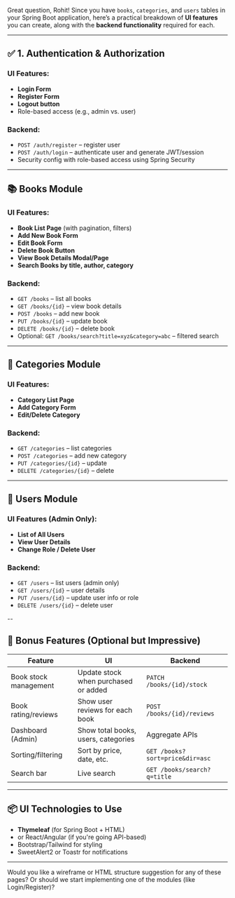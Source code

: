 Great question, Rohit! Since you have `books`, `categories`, and `users` tables in your Spring Boot application, here’s a practical breakdown of **UI features** you can create, along with the **backend functionality** required for each.

---

## ✅ **1. Authentication & Authorization**

### UI Features:

* **Login Form**
* **Register Form**
* **Logout button**
* Role-based access (e.g., admin vs. user)

### Backend:

* `POST /auth/register` – register user
* `POST /auth/login` – authenticate user and generate JWT/session
* Security config with role-based access using Spring Security

---

## 📚 **Books Module**

### UI Features:

* **Book List Page** (with pagination, filters)
* **Add New Book Form**
* **Edit Book Form**
* **Delete Book Button**
* **View Book Details Modal/Page**
* **Search Books by title, author, category**

### Backend:

* `GET /books` – list all books
* `GET /books/{id}` – view book details
* `POST /books` – add new book
* `PUT /books/{id}` – update book
* `DELETE /books/{id}` – delete book
* Optional: `GET /books/search?title=xyz&category=abc` – filtered search

---

## 📂 **Categories Module**

### UI Features:

* **Category List Page**
* **Add Category Form**
* **Edit/Delete Category**

### Backend:

* `GET /categories` – list categories
* `POST /categories` – add new category
* `PUT /categories/{id}` – update
* `DELETE /categories/{id}` – delete

---

## 👤 **Users Module**

### UI Features (Admin Only):

* **List of All Users**
* **View User Details**
* **Change Role / Delete User**

### Backend:

* `GET /users` – list users (admin only)
* `GET /users/{id}` – user details
* `PUT /users/{id}` – update user info or role
* `DELETE /users/{id}` – delete user

--

## 🧠 Bonus Features (Optional but Impressive)

| Feature               | UI                                   | Backend                         |
| --------------------- | ------------------------------------ | ------------------------------- |
| Book stock management | Update stock when purchased or added | `PATCH /books/{id}/stock`       |
| Book rating/reviews   | Show user reviews for each book      | `POST /books/{id}/reviews`      |
| Dashboard (Admin)     | Show total books, users, categories  | Aggregate APIs                  |
| Sorting/filtering     | Sort by price, date, etc.            | `GET /books?sort=price&dir=asc` |
| Search bar            | Live search                          | `GET /books/search?q=title`     |

---

## 📦 UI Technologies to Use

* **Thymeleaf** (for Spring Boot + HTML)
* or React/Angular (if you're going API-based)
* Bootstrap/Tailwind for styling
* SweetAlert2 or Toastr for notifications

---

Would you like a wireframe or HTML structure suggestion for any of these pages? Or should we start implementing one of the modules (like Login/Register)?
